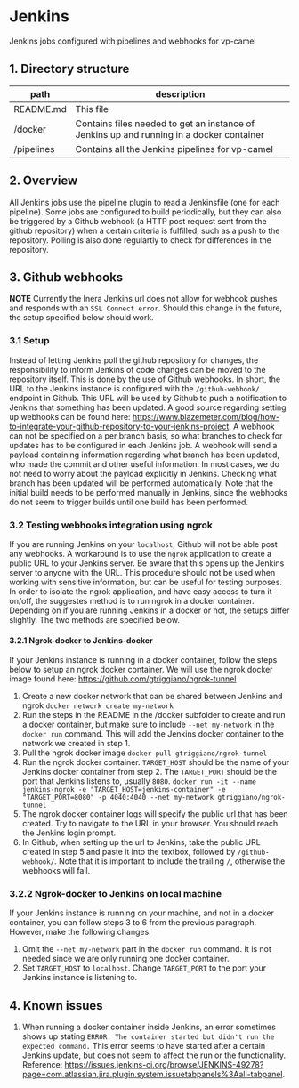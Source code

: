# Jenkins
Jenkins jobs configured with pipelines and webhooks for vp-camel

## 1. Directory structure

| path  | description   |
|---|---|
| README.md | This file |
| /docker | Contains files needed to get an instance of Jenkins up and running in a docker container|
| /pipelines | Contains all the Jenkins pipelines for vp-camel |

## 2. Overview
All Jenkins jobs use the pipeline plugin to read a Jenkinsfile (one for each pipeline). Some jobs are configured to build periodically, but they can also be triggered by a Github webhook (a HTTP post request sent from the github repository) when a certain criteria is fulfilled, such as a push to the repository. Polling is also done regulartly to check for differences in the repository.

## 3. Github webhooks
**NOTE** Currently the Inera Jenkins url does not allow for webhook pushes and responds with an `SSL Connect error`. Should this change in the future, the setup specified below should work.

### 3.1 Setup
Instead of letting Jenkins poll the github repository for changes, the responsibility to inform Jenkins of code changes can be moved to the repository itself. This is done by the use of Github webhooks. In short, the URL to the Jenkins instance is configured with the `/github-webhook/` endpoint in Github. This URL will be used by Github to push a notification to Jenkins that something has been updated. A good source regarding setting up webhooks can be found here: https://www.blazemeter.com/blog/how-to-integrate-your-github-repository-to-your-jenkins-project. A webhook can not be specified on a per branch basis, so what branches to check for updates has to be configured in each Jenkins job. A webhook will send a payload containing information regarding what branch has been updated, who made the commit and other useful information. In most cases, we do not need to worry about the payload explicitly in Jenkins. Checking what branch has been updated will be performed automatically. Note that the initial build needs to be performed manually in Jenkins, since the webhooks do not seem to trigger builds until one build has been performed.

### 3.2 Testing webhooks integration using ngrok
If you are running Jenkins on your `localhost`, Github will not be able post any webhooks. A workaround is to use the `ngrok` application to create a public URL to your Jenkins server. Be aware that this opens up the Jenkins server to anyone with the URL. This procedure should not be used when working with sensitive information, but can be useful for testing purposes. In order to isolate the ngrok application, and have easy access to turn it on/off, the suggestes method is to run ngrok in a docker container. Depending on if you are running Jenkins in a docker or not, the setups differ slightly. The two methods are specified below.

#### 3.2.1 Ngrok-docker to Jenkins-docker
If your Jenkins instance is running in a docker container, follow the steps below to setup an ngrok docker container.
We will use the ngrok docker image found here: https://github.com/gtriggiano/ngrok-tunnel

1. Create a new docker network that can be shared between Jenkins and ngrok
`docker network create my-network`
2. Run the steps in the README in the /docker subfolder to create and run a docker container, but make sure to include `--net my-network` in the `docker run` command. This will add the Jenkins docker container to the network we created in step 1. 
3. Pull the ngrok docker image
`docker pull gtriggiano/ngrok-tunnel`
4. Run the ngrok docker container. `TARGET_HOST` should be the name of your Jenkins docker container from step 2. The `TARGET_PORT` should be the port that Jenkins listens to, usually `8080`.
`docker run -it --name jenkins-ngrok -e "TARGET_HOST=jenkins-container" -e "TARGET_PORT=8080" -p
4040:4040 --net my-network gtriggiano/ngrok-tunnel`
5. The ngrok docker container logs will specify the public url that has been created. Try to navigate to the URL in your browser. You should reach the Jenkins login prompt.
6. In Github, when setting up the url to Jenkins, take the public URL created in step 5 and paste it into the textbox, followed by `/github-webhook/`. Note that it is important to include the trailing `/`, otherwise the webhooks will fail.

### 3.2.2 Ngrok-docker to Jenkins on local machine
If your Jenkins instance is running on your machine, and not in a docker container, you can follow steps 3 to 6 from the previous paragraph. However, make the following changes:
1. Omit the `--net my-network` part in the `docker run` command. It is not needed since we are only running one docker container. 
2. Set `TARGET_HOST` to `localhost`. Change `TARGET_PORT` to the port your Jenkins instance is listening to.

## 4. Known issues

1. When running a docker container inside Jenkins, an error sometimes shows up stating `ERROR: The container started but didn't run the expected command.` This error seems to have started after a certain Jenkins update, but does not seem to affect the run or the functionality. Reference: https://issues.jenkins-ci.org/browse/JENKINS-49278?page=com.atlassian.jira.plugin.system.issuetabpanels%3Aall-tabpanel.


